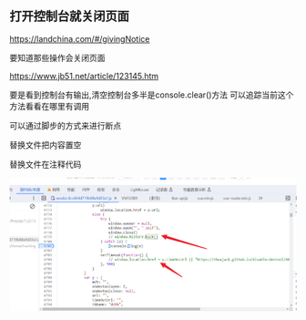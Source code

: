 ## 打开控制台就关闭页面

https://landchina.com/#/givingNotice



要知道那些操作会关闭页面    

https://www.jb51.net/article/123145.htm

要是看到控制台有输出,清空控制台多半是console.clear()方法  可以追踪当前这个方法看看在哪里有调用

可以通过脚步的方式来进行断点   

替换文件把内容置空



替换文件在注释代码

![](./images/关闭网页.png)